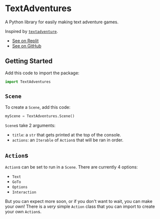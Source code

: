 # TextAdventures

A Python library for easily making text adventure games.

Inspired by [`textadventure`](https://pypi.org/project/textadventure/).

* [See on Replit](https://replit.com/@QwertyQwerty54/TextAdventures)
* [See on GitHub](https://github.com/Qwerty-Qwerty88/Text-Adventures)

## Getting Started

<!--
Install the library using `pip` or your package manager of choice:

```
pip install TextAdventures
```
-->

Add this code to import the package:

```python
import TextAdventures
```

## `Scene`

To create a `Scene`, add this code:

```python
myScene = TextAdventures.Scene()
```

`Scene`s take 2 arguments:

- `title`: a `str` that gets printed at the top of the console.
- `actions`: an `Iterable` of `Action`s that will be ran in order.

## `Action`s

`Action`s can be set to run in a `Scene`. There are currently 4 options:

- `Text`
- `GoTo`
- `Options`
- `Interaction`

But you can expect more soon, or if you don't want to wait, you can make your own! There is a _very_ simple `Action` class that you can import to create your own `Action`s.

